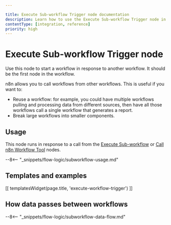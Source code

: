 ```yaml
---

title: Execute Sub-workflow Trigger node documentation
description: Learn how to use the Execute Sub-workflow Trigger node in n8n. Follow technical documentation to integrate Execute Sub-workflow Trigger node into your workflows.
contentType: [integration, reference]
priority: high
---
```


# Execute Sub-workflow Trigger node

Use this node to start a workflow in response to another workflow. It should be the first node in the workflow.

n8n allows you to call workflows from other workflows. This is useful if you want to:

* Reuse a workflow: for example, you could have multiple workflows pulling and processing data from different sources, then have all those workflows call a single workflow that generates a report.
* Break large workflows into smaller components.

## Usage

This node runs in response to a call from the [Execute Sub-workflow](/integrations/builtin/core-nodes/n8n-nodes-base.executeworkflow.md) or [Call n8n Workflow Tool](/integrations/builtin/cluster-nodes/sub-nodes/n8n-nodes-langchain.toolworkflow.md) nodes.

--8<-- "_snippets/flow-logic/subworkflow-usage.md"

## Templates and examples

<!-- see https://www.notion.so/n8n/Pull-in-templates-for-the-integrations-pages-37c716837b804d30a33b47475f6e3780 -->
[[ templatesWidget(page.title, 'execute-workflow-trigger') ]]

## How data passes between workflows

--8<-- "_snippets/flow-logic/subworkflow-data-flow.md"

